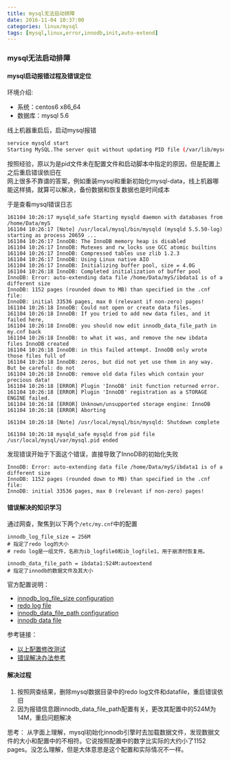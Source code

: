 ```yaml
---
title: mysql无法启动排障
date: 2016-11-04 10:37:00
categories: linux/mysql
tags: [mysql,linux,error,innodb,init,auto-extend]
---
```

### mysql无法启动排障
#### mysql启动报错过程及错误定位
环境介绍:
- 系统：centos6 x86_64
- 数据库：mysql 5.6

线上机器重启后，启动mysql报错
``` bash
service mysqld start
Starting MySQL.The server quit without updating PID file (/var/lib/mysql/tserver.pid).[FAILED]
```

按照经验，原以为是pid文件未在配置文件和启动脚本中指定的原因，但是配置上之后重启错误依旧在  
网上很多不靠谱的答案，例如重装mysql和重新初始化mysql-data，线上机器哪能这样搞，就算可以解决，备份数据和恢复数据也是时间成本  

于是查看mysql错误日志
```
161104 10:26:17 mysqld_safe Starting mysqld daemon with databases from /home/Data/myS
161104 10:26:17 [Note] /usr/local/mysql/bin/mysqld (mysqld 5.5.50-log) starting as process 20659 ...
161104 10:26:17 InnoDB: The InnoDB memory heap is disabled
161104 10:26:17 InnoDB: Mutexes and rw_locks use GCC atomic builtins
161104 10:26:17 InnoDB: Compressed tables use zlib 1.2.3
161104 10:26:17 InnoDB: Using Linux native AIO
161104 10:26:17 InnoDB: Initializing buffer pool, size = 4.0G
161104 10:26:18 InnoDB: Completed initialization of buffer pool
InnoDB: Error: auto-extending data file /home/Data/myS/ibdata1 is of a different size
InnoDB: 1152 pages (rounded down to MB) than specified in the .cnf file:
InnoDB: initial 33536 pages, max 0 (relevant if non-zero) pages!
161104 10:26:18 InnoDB: Could not open or create data files.
161104 10:26:18 InnoDB: If you tried to add new data files, and it failed here,
161104 10:26:18 InnoDB: you should now edit innodb_data_file_path in my.cnf back
161104 10:26:18 InnoDB: to what it was, and remove the new ibdata files InnoDB created
161104 10:26:18 InnoDB: in this failed attempt. InnoDB only wrote those files full of
161104 10:26:18 InnoDB: zeros, but did not yet use them in any way. But be careful: do not
161104 10:26:18 InnoDB: remove old data files which contain your precious data!
161104 10:26:18 [ERROR] Plugin 'InnoDB' init function returned error.
161104 10:26:18 [ERROR] Plugin 'InnoDB' registration as a STORAGE ENGINE failed.
161104 10:26:18 [ERROR] Unknown/unsupported storage engine: InnoDB
161104 10:26:18 [ERROR] Aborting

161104 10:26:18 [Note] /usr/local/mysql/bin/mysqld: Shutdown complete

161104 10:26:18 mysqld_safe mysqld from pid file /usr/local/mysql/var/mysql.pid ended
```

发现错误开始于下面这个错误，直接导致了InnoDB的初始化失败
```
InnoDB: Error: auto-extending data file /home/Data/myS/ibdata1 is of a different size
InnoDB: 1152 pages (rounded down to MB) than specified in the .cnf file:
InnoDB: initial 33536 pages, max 0 (relevant if non-zero) pages!
```

#### 错误解决的知识学习
通过网查，聚焦到以下两个<code>/etc/my.cnf</code>中的配置
```
innodb_log_file_size = 256M
# 指定了redo log的大小
# redo log是一组文件，名称为ib_logfile0和ib_logfile1，用于崩溃时恢复用。

innodb_data_file_path = ibdata1:524M:autoextend
# 指定了innodb的数据文件及其大小
```
官方配置说明：  
- [innodb_log_file_size configuration](https://dev.mysql.com/doc/refman/5.6/en/innodb-parameters.html#sysvar_innodb_log_file_size)  
- [redo log file](https://dev.mysql.com/doc/refman/5.6/en/glossary.html#glos_redo_log)  
- [innodb_data_file_path configuration](https://dev.mysql.com/doc/refman/5.6/en/innodb-parameters.html#sysvar_innodb_data_file_path)  
- [innodb data file](https://dev.mysql.com/doc/refman/5.6/en/glossary.html#glos_data_files)

参考链接：
- [以上配置修改测试](http://blog.csdn.net/hw_libo/article/details/39215723)
- [错误解决办法参考](http://marvelyu.blog.51cto.com/471030/1353288)

#### 解决过程
1. 按照网查结果，删除mysql数据目录中的redo log文件和datafile，重启错误依旧
2. 因为报错信息跟innodb_data_file_path配置有关，更改其配置中的524M为14M，重启问题解决

思考：
从字面上理解，mysql初始化innodb引擎时去加载数据文件，发现数据文件的大小和配置中的不相符。它说按照配置中的数字比实际的大约小了1152 pages。没怎么理解，但是大体意思是这个配置和实际情况不一样。
